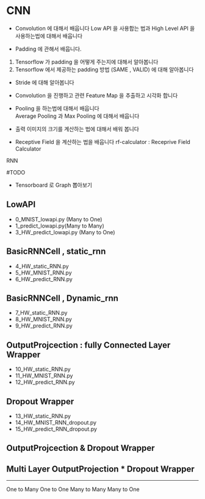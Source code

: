 # CNN

+ Convolution 에 대해서 배웁니다
 Low API 을 사용합는 법과 High Level API 을 사용하는법에 대해서 배웁니다

+ Padding 에 관해서 배웁니다.
1. Tensorflow 가 padding 을 어떻게 주는지에 대해서 알아봅니다
2. Tensorflow 에서 제공하는 padding 방법 (SAME , VALID) 에 대해 알아봅니다

+ Stride 에 대해 알아봅니다

+ Convolution 을 진행하고 관련 Feature Map 을 추출하고 시각화 합니다

+ Pooling 을 하는법에 대해서 배웁니다<br>
Average Pooling 과 Max Pooling 에 대해서 배웁니다


+ 출력 이미지의 크기를 계산하는 법에 대해서 배워 봅니다


+ Receptive Field 을 계산하는 법을 배웁니다
rf-calculator : Receprive Field Calculator






RNN

#TODO
- Tensorboard 로 Graph 뽑아보기

LowAPI
----------------------------------
- 0_MNIST_lowapi.py (Many to One)
- 1_predict_lowapi.py(Many to Many)
- 3_HW_predict_lowapi.py (Many to One)

BasicRNNCell , static_rnn
-----------------------------------
- 4_HW_static_RNN.py
- 5_HW_MNIST_RNN.py
- 6_HW_predict_RNN.py

BasicRNNCell , Dynamic_rnn
-----------------------------------
- 7_HW_static_RNN.py
- 8_HW_MNIST_RNN.py
- 9_HW_predict_RNN.py

OutputProjcection : fully Connected Layer Wrapper
-----------------------------------
- 10_HW_static_RNN.py
- 11_HW_MNIST_RNN.py
- 12_HW_predict_RNN.py

Dropout Wrapper
-----------------------------------
- 13_HW_static_RNN.py
- 14_HW_MNIST_RNN_dropout.py
- 15_HW_predict_RNN_dropout.py

OutputProjcection & Dropout Wrapper
-----------------------------------



Multi Layer OutputProjection * Dropout Wrapper
-----------------------------------



-----------------------------------
One to Many
One to One
Many to Many
Many to One